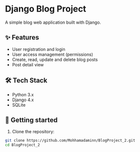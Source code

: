 # Django Blog Project

A simple blog web application built with Django.

## ✨ Features

- User registration and login
- User access management (permissions)
- Create, read, update and delete blog posts
- Post detail view

## 🛠 Tech Stack

- Python 3.x
- Django 4.x
- SQLite

## 🚀 Getting started

1. Clone the repository:

```bash
git clone https://github.com/Mohhamadaminn/BlogProject_2.git
cd BlogProject_2
